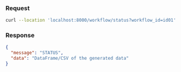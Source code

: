 ### Request

```bash
curl --location 'localhost:8000/workflow/status?workflow_id=id01'
```

### Response

```json
{
  "message": "STATUS",
  "data": "DataFrame/CSV of the generated data"
}
```
